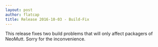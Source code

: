 ```yaml
---
layout: post
author: flatcap
title: Release 2016-10-03 - Build-Fix
---
```


This release fixes two build problems that will only affect packagers of NeoMutt.
Sorry for the inconvenience.

